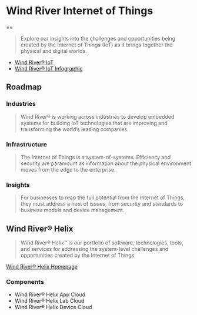 # Wind River Internet of Things
==

> Explore our insights into the challenges and opportunities being created by the Internet of Things (IoT) as it brings together the physical and digital worlds.

- [Wind River® IoT](http://www.windriver.com/iot/)
- [Wind River® IoT Infographic](http://www.windriver.com/iot/Wind-River-IoT-infographic.pdf)

## Roadmap

### Industries

> Wind River® is working across industries to develop embedded systems for building IoT technologies that are improving and transforming the world’s leading companies.

### Infrastructure

> The Internet of Things is a system-of-systems. Efficiency and security are paramount as information about the physical environment moves from the edge to the enterprise.

### Insights

> For businesses to reap the full potential from the Internet of Things, they must address a host of issues, from security and standards to business models and device management.


## Wind River® Helix

> Wind River® Helix™ is our portfolio of software, technologies, tools, and services for addressing the system-level challenges and opportunities created by the Internet of Things.

[Wind River® Helix Homepage](http://www.windriver.com/products/helix/)

### Components

- Wind River® Helix App Cloud
- Wind River® Helix Lab Cloud
- Wind River® Helix Device Cloud

